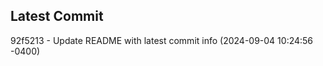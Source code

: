
## Latest Commit
92f5213 - Update README with latest commit info (2024-09-04 10:24:56 -0400) <Yunxi-Zhou>
